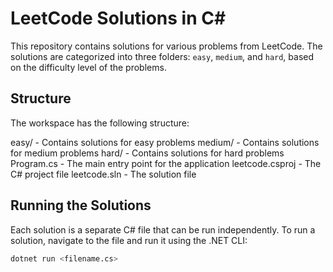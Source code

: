 # LeetCode Solutions in C#

This repository contains solutions for various problems from LeetCode. The solutions are categorized into three folders: `easy`, `medium`, and `hard`, based on the difficulty level of the problems.

## Structure

The workspace has the following structure:

easy/ - Contains solutions for easy problems medium/ - Contains solutions for medium problems hard/ - Contains solutions for hard problems Program.cs - The main entry point for the application leetcode.csproj - The C# project file leetcode.sln - The solution file

## Running the Solutions

Each solution is a separate C# file that can be run independently. To run a solution, navigate to the file and run it using the .NET CLI:

```bash
dotnet run <filename.cs>